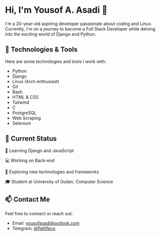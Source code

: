 # Hi, I'm Yousof A. Asadi 👋

I'm a 20-year-old aspiring developer passionate about coding and Linux. Currently, I'm on a journey to become a Full Stack Developer while delving into the exciting world of Django and Python.

## 🔧 Technologies & Tools

Here are some technologies and tools I work with:

- Python
- Django 
- Linux (Arch enthusiast)
- Git
- Bash
- HTML & CSS
- Tailwind
- C
- PostgreSQL
- Web Scraping
- Selenium


## 🌱 Current Status

🌱 Learning Django and JavaScript  

💻 Working on Back-end

🤔 Exploring new technologies and frameworks  

🎓 Student at University of Guilan, Computer Science


## 📫 Contact Me

Feel free to connect or reach out:

- Email: [yousofasadi@outlook.com](mailto:yousofasadi@outlook.com)
- Telegram: [@flatlifeco](https://t.me/flatlifeco)

